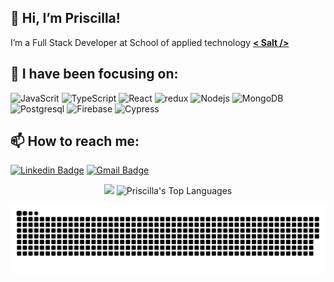 ## 👋 Hi, I’m Priscilla!
I’m a Full Stack Developer at School of applied technology <a href="https://www.salt.dev/sv-SE" target="_blank"><b>< Salt /></b></a>

## 🌱 I have been focusing on:
<p>
  <img alt="JavaScrit" src="https://img.shields.io/badge/-JavaScript-F7B93E?style=flat-square&logo=javascript&logoColor=black" />
  <img alt="TypeScript" src="https://img.shields.io/badge/-TypeScript-007ACC?style=flat-square&logo=typescript&logoColor=white" />
  <img alt="React" src="https://img.shields.io/badge/-React-45b8d8?style=flat-square&logo=react&logoColor=white" />
  <img alt="redux" src="https://img.shields.io/badge/-Redux-764ABC?style=flat-square&logo=redux&logoColor=white" />
  <img alt="Nodejs" src="https://img.shields.io/badge/-Nodejs-43853d?style=flat-square&logo=Node.js&logoColor=white" />
  <img alt="MongoDB" src="https://img.shields.io/badge/-MongoDB-13aa52?style=flat-square&logo=mongodb&logoColor=white" />
  <img alt="Postgresql" src="https://img.shields.io/badge/-PostgreSQL-E10098?style=flat-square&logo=postgresql&logoColor=white" />
  <img alt="Firebase" src="https://img.shields.io/badge/-Firebase-F9A03C?style=flat-square&logo=firebase&logoColor=white" />  
  <img alt="Cypress" src="https://img.shields.io/badge/-Cypress-21130d?style=flat-square&logo=cypress&logoColor=white" />  
</p>

## 📫 How to reach me:
[![Linkedin Badge](https://img.shields.io/badge/-LinkedIn-blue?style=flat&logo=Linkedin&logoColor=white&link=https://www.linkedin.com/in/priscilla-rebouças/)](https://www.linkedin.com/in/priscilla-rebouças/)
[![Gmail Badge](https://img.shields.io/badge/-Gmail-c14438?style=flat&logo=Gmail&logoColor=white&link=mailto:priscillabreboucas@gmail.com)](mailto:priscillabreboucas@gmail.com)

<!---
PriscillaReboucas/PriscillaReboucas is a ✨ special ✨ repository because its `README.md` (this file) appears on your GitHub profile.
You can click the Preview link to take a look at your changes.
--->
<div align="center">
  <img height="160em" src="https://github-readme-stats-ouuan.vercel.app/api?username=priscillareboucas&show_icons=true&bg_color=60,196ada,79096b,9500ff&title_color=fff&text_color=fff">
  <img height="160em" src="https://cheesits456-readme-stats.vercel.app/api/top-langs?username=priscillareboucas&layout=compact&bg_color=60,196ada,79096b,9500ff&title_color=fff&text_color=fff&hide=c,meson,makefile,m4&exclude_repo=github-readme-stats,github-activity-readme,fancy-git,challengeBot" alt="Priscilla's Top Languages">
</div>

![Snake animation](https://github.com/PriscillaReboucas/PriscillaReboucas/blob/output/github-contribution-grid-snake.svg)

